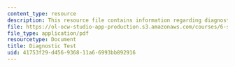 ```yaml
---
content_type: resource
description: This resource file contains information regarding diagnostic test.
file: https://ol-ocw-studio-app-production.s3.amazonaws.com/courses/6-s096-effective-programming-in-c-and-c-january-iap-2014/41753f29d456936811a66993bb892916_MIT6_S096IAP14_diagnostic.pdf
file_type: application/pdf
resourcetype: Document
title: Diagnostic Test
uid: 41753f29-d456-9368-11a6-6993bb892916
---
```

